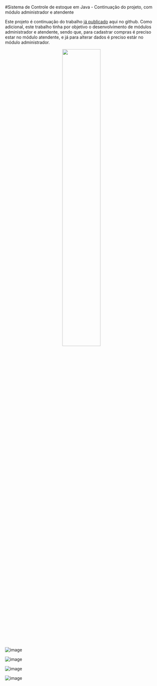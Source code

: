 #Sistema de Controle de estoque em Java - Continuação do projeto, com módulo administrador e atendente

Este projeto é continuação do trabalho [já publicado](https://github.com/brunocmnz/java-sistema-de-controle-estoque) aqui no github. Como adicional, este trabalho tinha por objetivo o desenvolvimento de módulos administrador e atendente, sendo que, para cadastrar compras é preciso estar no módulo atendente, e já para alterar dados é preciso estár no módulo administrador.

<div align="center">
  <img width="50%" src="/animation/java-controle-estoque-modulos-animation.gif">
</div>


![image](https://github.com/brunocmnz/java-controle-de-estoque-menus/assets/117315412/8745e71c-cc66-4dd2-96f1-00bbb0a4a061)


![image](https://github.com/brunocmnz/java-controle-de-estoque-menus/assets/117315412/05963e69-3685-4520-8ee7-691143230656)

![image](https://github.com/brunocmnz/java-controle-de-estoque-menus/assets/117315412/601064ba-f2ca-4a9f-a3c1-97ebdfa67f73)

![image](https://github.com/brunocmnz/java-controle-de-estoque-menus/assets/117315412/dee10be6-8c40-4e2b-95f3-9dac609e7893)





